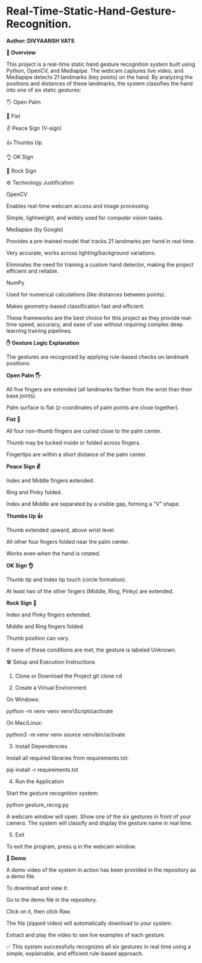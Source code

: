 # **Real-Time-Static-Hand-Gesture-Recognition**.
**Author: DIVYAANSH VATS**


**📖 Overview**

This project is a real-time static hand gesture recognition system built using Python, OpenCV, and Mediapipe.
The webcam captures live video, and Mediapipe detects 21 landmarks (key points) on the hand.
By analyzing the positions and distances of these landmarks, the system classifies the hand into one of six static gestures:

🖐️ Open Palm

👊 Fist

✌️ Peace Sign (V-sign)

👍 Thumbs Up

👌 OK Sign

🤘 Rock Sign

⚙️ Technology Justification

OpenCV

Enables real-time webcam access and image processing.

Simple, lightweight, and widely used for computer vision tasks.

Mediapipe (by Google)

Provides a pre-trained model that tracks 21 landmarks per hand in real time.

Very accurate, works across lighting/background variations.

Eliminates the need for training a custom hand detector, making the project efficient and reliable.

NumPy

Used for numerical calculations (like distances between points).

Makes geometry-based classification fast and efficient.

These frameworks are the best choice for this project as they provide real-time speed, accuracy, and ease of use without requiring complex deep learning training pipelines.



**✋ Gesture Logic Explanation**

The gestures are recognized by applying rule-based checks on landmark positions:

**Open Palm 🖐️**

All five fingers are extended (all landmarks farther from the wrist than their base joints).

Palm surface is flat (z-coordinates of palm points are close together).

**Fist 👊**

All four non-thumb fingers are curled close to the palm center.

Thumb may be tucked inside or folded across fingers.

Fingertips are within a short distance of the palm center.

**Peace Sign ✌️**

Index and Middle fingers extended.

Ring and Pinky folded.

Index and Middle are separated by a visible gap, forming a “V” shape.

**Thumbs Up 👍**

Thumb extended upward, above wrist level.

All other four fingers folded near the palm center.

Works even when the hand is rotated.

**OK Sign 👌**

Thumb tip and Index tip touch (circle formation).

At least two of the other fingers (Middle, Ring, Pinky) are extended.

**Rock Sign 🤘**

Index and Pinky fingers extended.

Middle and Ring fingers folded.

Thumb position can vary.

If none of these conditions are met, the gesture is labeled Unknown.

🛠️ Setup and Execution Instructions
1. Clone or Download the Project
git clone <your-repo-link>
cd <your-project-folder>

2. Create a Virtual Environment

On Windows:

python -m venv venv
venv\Scripts\activate


On Mac/Linux:

python3 -m venv venv
source venv/bin/activate

3. Install Dependencies

Install all required libraries from requirements.txt:

pip install -r requirements.txt

4. Run the Application

Start the gesture recognition system:

python gesture_recog.py


A webcam window will open. Show one of the six gestures in front of your camera.
The system will classify and display the gesture name in real time.

5. Exit

To exit the program, press q in the webcam window.



**🎥 Demo**

A demo video of the system in action has been provided in the repository as a demo file.

To download and view it:

Go to the demo file in the repository.

Click on it, then click Raw.

The file (zipped video) will automatically download to your system.

Extract and play the video to see live examples of each gesture.

✅ This system successfully recognizes all six gestures in real time using a simple, explainable, and efficient rule-based approach.
